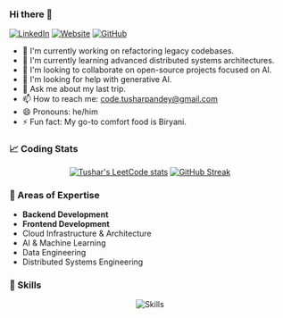### Hi there 👋

[![LinkedIn](https://img.shields.io/badge/LinkedIn-0077B5?style=for-the-badge&logo=linkedin&logoColor=white)](https://linkedin.com/in/pandey-tushar)
[![Website](https://img.shields.io/badge/Website-3b5998?style=for-the-badge&logo=google-chrome&logoColor=white)](https://www.tusharpandey.com)
[![GitHub](https://img.shields.io/badge/GitHub-100000?style=for-the-badge&logo=github&logoColor=white)](https://github.com/codetushar)

- 🔭 I'm currently working on refactoring legacy codebases.
- 🌱 I'm currently learning advanced distributed systems architectures.
- 👯 I'm looking to collaborate on open-source projects focused on AI.
- 🤔 I'm looking for help with generative AI.
- 💬 Ask me about my last trip.
- 📫 How to reach me: code.tusharpandey@gmail.com
- 😄 Pronouns: he/him
- ⚡ Fun fact: My go-to comfort food is Biryani.

### 📈 Coding Stats

<p align="center">
 <a href="https://leetcode.com/tusharavi/"><img src="https://leetcard.jacoblin.cool/tusharavi?theme=dark&hide=fork" alt="Tushar's LeetCode stats" /></a>
 <a href="https://github.com/codetushar"><img src="https://github-readme-streak-stats.herokuapp.com?user=codetushar&theme=dark" alt="GitHub Streak" /></a>
</p>

### 🚀 Areas of Expertise

- **Backend Development**
- **Frontend Development**
- Cloud Infrastructure & Architecture
- AI & Machine Learning
- Data Engineering
- Distributed Systems Engineering

### 🤹 Skills

<p align="center">
 <img src="https://skillicons.dev/icons?i=nodejs,java,python,javascript,ts,cpp,c,bash,react,angular,vuejs,d3,figma,jquery,redux,threejs,bootstrap,tailwind,jest,cypress,html,css,sass,expressjs,django,flask,nextjs,spring,graphql,postgresql,mysql,mongodb,redis,dynamodb,elasticsearch,kafka,rabbitmq,hibernate,sequelize,aws,azure,gcp,docker,kubernetes,terraform,git,github,jenkins,tensorflow,pytorch,scikitlearn,babel,firebase,linux,npm,yarn,vscode&perline=16" alt="Skills" loading="lazy" />
</p>
